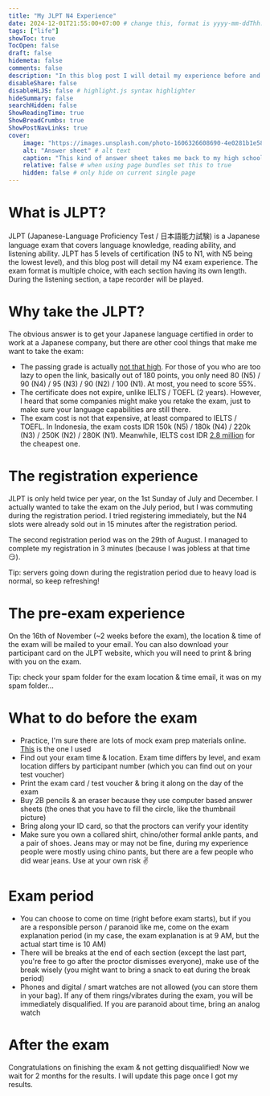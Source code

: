```yaml
---
title: "My JLPT N4 Experience"
date: 2024-12-01T21:55:00+07:00 # change this, format is yyyy-mm-ddThh:mm:ssZhh:hh
tags: ["life"]
showToc: true
TocOpen: false
draft: false
hidemeta: false
comments: false
description: "In this blog post I will detail my experience before and during the JLPT exam."
disableShare: false
disableHLJS: false # highlight.js syntax highlighter
hideSummary: false
searchHidden: false
ShowReadingTime: true
ShowBreadCrumbs: true
ShowPostNavLinks: true
cover:
    image: "https://images.unsplash.com/photo-1606326608690-4e0281b1e588?q=80&w=2970&auto=format&fit=crop&ixlib=rb-4.0.3&ixid=M3wxMjA3fDB8MHxwaG90by1wYWdlfHx8fGVufDB8fHx8fA%3D%3D" # image path/url
    alt: "Answer sheet" # alt text
    caption: "This kind of answer sheet takes me back to my high school days" # display caption under cover
    relative: false # when using page bundles set this to true
    hidden: false # only hide on current single page
---
```

# What is JLPT?
JLPT (Japanese-Language Proficiency Test / 日本語能力試験) is a Japanese language exam that covers language knowledge, reading ability, and listening ability. JLPT has 5 levels of certification (N5 to N1, with N5 being the lowest level), and this blog post will detail my N4 exam experience. The exam format is multiple choice, with each section having its own length. During the listening section, a tape recorder will be played.

# Why take the JLPT?
The obvious answer is to get your Japanese language certified in order to work at a Japanese company, but there are other cool things that make me want to take the exam:

- The passing grade is actually [not that high](https://www.jlpt.jp/e/guideline/results.html#anchor3). For those of you who are too lazy to open the link, basically out of 180 points, you only need 80 (N5) / 90 (N4) / 95 (N3) / 90 (N2) / 100 (N1). At most, you need to score 55%.
- The certificate does not expire, unlike IELTS / TOEFL (2 years). However, I heard that some companies might make you retake the exam, just to make sure your language capabilities are still there.
- The exam cost is not that expensive, at least compared to IELTS / TOEFL. In Indonesia, the exam costs IDR 150k (N5) / 180k (N4) / 220k (N3) / 250K (N2) / 280K (N1). Meanwhile, IELTS cost IDR [2.8 million](https://www.britishcouncilfoundation.id/tes/ielts/jadwal-tes-biaya-lokasi) for the cheapest one.

# The registration experience
JLPT is only held twice per year, on the 1st Sunday of July and December. I actually wanted to take the exam on the July period, but I was commuting during the registration period. I tried registering immediately, but the N4 slots were already sold out in 15 minutes after the registration period.

The second registration period was on the 29th of August. I managed to complete my registration in 3 minutes (because I was jobless at that time :smirk:).

Tip: servers going down during the registration period due to heavy load is normal, so keep refreshing!

# The pre-exam experience
On the 16th of November (~2 weeks before the exam), the location & time of the exam will be mailed to your email. You can also download your participant card on the JLPT website, which you will need to print & bring with you on the exam.

Tip: check your spam folder for the exam location & time email, it was on my spam folder...

# What to do before the exam
- Practice, I'm sure there are lots of mock exam prep materials online. [This](https://easyjapanese.net/jlpt-test) is the one I used
- Find out your exam time & location. Exam time differs by level, and exam location differs by participant number (which you can find out on your test voucher)
- Print the exam card / test voucher & bring it along on the day of the exam
- Buy 2B pencils & an eraser because they use computer based answer sheets (the ones that you have to fill the circle, like the thumbnail picture)
- Bring along your ID card, so that the proctors can verify your identity
- Make sure you own a collared shirt, chino/other formal ankle pants, and a pair of shoes. Jeans may or may not be fine, during my experience people were mostly using chino pants, but there are a few people who did wear jeans. Use at your own risk :v:

# Exam period
- You can choose to come on time (right before exam starts), but if you are a responsible person / paranoid like me, come on the exam explanation period (in my case, the exam explanation is at 9 AM, but the actual start time is 10 AM)
- There will be breaks at the end of each section (except the last part, you're free to go after the proctor dismisses everyone), make use of the break wisely (you might want to bring a snack to eat during the break period)
- Phones and digital / smart watches are not allowed (you can store them in your bag). If any of them rings/vibrates during the exam, you will be immediately disqualified. If you are paranoid about time, bring an analog watch

# After the exam
Congratulations on finishing the exam & not getting disqualified! Now we wait for 2 months for the results. I will update this page once I got my results.